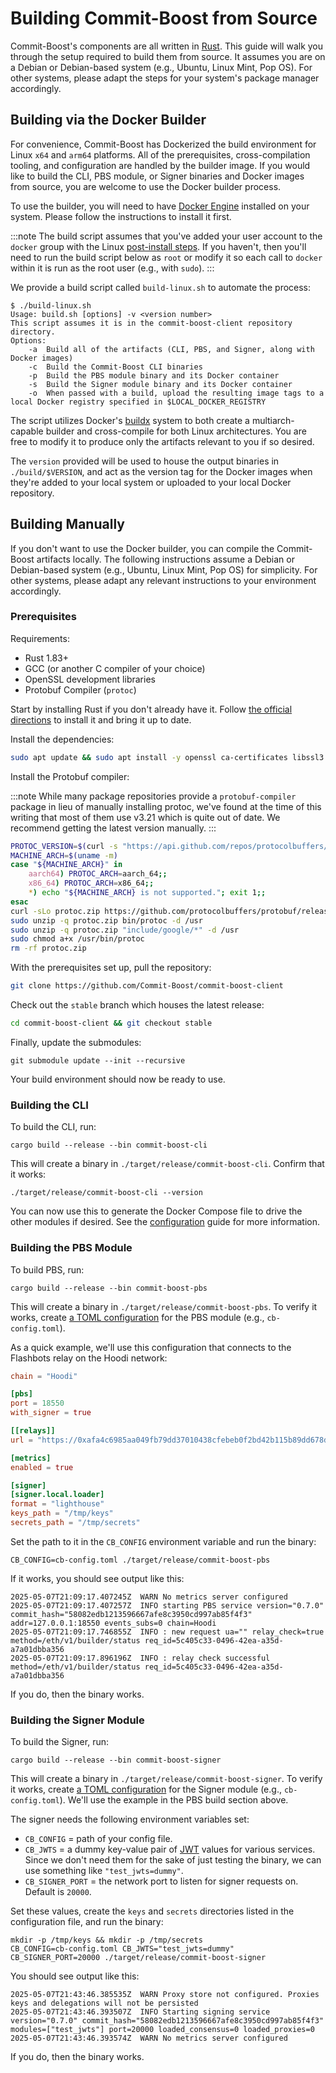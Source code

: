 # Building Commit-Boost from Source

Commit-Boost's components are all written in [Rust](https://www.rust-lang.org/). This guide will walk you through the setup required to build them from source. It assumes you are on a Debian or Debian-based system (e.g., Ubuntu, Linux Mint, Pop OS). For other systems, please adapt the steps for your system's package manager accordingly.


## Building via the Docker Builder

For convenience, Commit-Boost has Dockerized the build environment for Linux `x64` and `arm64` platforms. All of the prerequisites, cross-compilation tooling, and configuration are handled by the builder image. If you would like to build the CLI, PBS module, or Signer binaries and Docker images from source, you are welcome to use the Docker builder process.

To use the builder, you will need to have [Docker Engine](https://docs.docker.com/engine/install/) installed on your system. Please follow the instructions to install it first.

:::note
The build script assumes that you've added your user account to the `docker` group with the Linux [post-install steps](https://docs.docker.com/engine/install/linux-postinstall/). If you haven't, then you'll need to run the build script below as `root` or modify it so each call to `docker` within it is run as the root user (e.g., with `sudo`).
:::

We provide a build script called `build-linux.sh` to automate the process:

```
$ ./build-linux.sh
Usage: build.sh [options] -v <version number>
This script assumes it is in the commit-boost-client repository directory.
Options:
	-a	Build all of the artifacts (CLI, PBS, and Signer, along with Docker images)
	-c	Build the Commit-Boost CLI binaries
	-p	Build the PBS module binary and its Docker container
	-s	Build the Signer module binary and its Docker container
	-o	When passed with a build, upload the resulting image tags to a local Docker registry specified in $LOCAL_DOCKER_REGISTRY
```

The script utilizes Docker's [buildx](https://docs.docker.com/reference/cli/docker/buildx/) system to both create a multiarch-capable builder and cross-compile for both Linux architectures. You are free to modify it to produce only the artifacts relevant to you if so desired.

The `version` provided will be used to house the output binaries in `./build/$VERSION`, and act as the version tag for the Docker images when they're added to your local system or uploaded to your local Docker repository.


## Building Manually

If you don't want to use the Docker builder, you can compile the Commit-Boost artifacts locally. The following instructions assume a Debian or Debian-based system (e.g., Ubuntu, Linux Mint, Pop OS) for simplicity. For other systems, please adapt any relevant instructions to your environment accordingly.


### Prerequisites

Requirements:

- Rust 1.83+
- GCC (or another C compiler of your choice)
- OpenSSL development libraries
- Protobuf Compiler (`protoc`)

Start by installing Rust if you don't already have it. Follow [the official directions](https://www.rust-lang.org/learn/get-started) to install it and bring it up to date.

Install the dependencies:

```bash
sudo apt update && sudo apt install -y openssl ca-certificates libssl3 libssl-dev build-essential pkg-config curl
```

Install the Protobuf compiler:

:::note
While many package repositories provide a `protobuf-compiler` package in lieu of manually installing protoc, we've found at the time of this writing that most of them use v3.21 which is quite out of date. We recommend getting the latest version manually.
:::

```bash
PROTOC_VERSION=$(curl -s "https://api.github.com/repos/protocolbuffers/protobuf/releases/latest" | grep -Po '"tag_name": "v\K[0-9.]+')
MACHINE_ARCH=$(uname -m)
case "${MACHINE_ARCH}" in
    aarch64) PROTOC_ARCH=aarch_64;;
    x86_64) PROTOC_ARCH=x86_64;;
    *) echo "${MACHINE_ARCH} is not supported."; exit 1;;
esac
curl -sLo protoc.zip https://github.com/protocolbuffers/protobuf/releases/latest/download/protoc-$PROTOC_VERSION-linux-$PROTOC_ARCH.zip
sudo unzip -q protoc.zip bin/protoc -d /usr
sudo unzip -q protoc.zip "include/google/*" -d /usr
sudo chmod a+x /usr/bin/protoc
rm -rf protoc.zip
```

With the prerequisites set up, pull the repository:
```bash
git clone https://github.com/Commit-Boost/commit-boost-client
```

Check out the `stable` branch which houses the latest release:
```bash
cd commit-boost-client && git checkout stable
```

Finally, update the submodules:
```
git submodule update --init --recursive
```

Your build environment should now be ready to use.


### Building the CLI

To build the CLI, run:
```
cargo build --release --bin commit-boost-cli
```

This will create a binary in `./target/release/commit-boost-cli`. Confirm that it works:
```
./target/release/commit-boost-cli --version
```

You can now use this to generate the Docker Compose file to drive the other modules if desired. See the [configuration](./configuration.md) guide for more information.


### Building the PBS Module

To build PBS, run:
```
cargo build --release --bin commit-boost-pbs
```

This will create a binary in `./target/release/commit-boost-pbs`. To verify it works, create [a TOML configuration](./configuration.md) for the PBS module (e.g., `cb-config.toml`).

As a quick example, we'll use this configuration that connects to the Flashbots relay on the Hoodi network:
```toml
chain = "Hoodi"

[pbs]
port = 18550
with_signer = true

[[relays]]
url = "https://0xafa4c6985aa049fb79dd37010438cfebeb0f2bd42b115b89dd678dab0670c1de38da0c4e9138c9290a398ecd9a0b3110@boost-relay-hoodi.flashbots.net"

[metrics]
enabled = true

[signer]
[signer.local.loader]
format = "lighthouse"
keys_path = "/tmp/keys"
secrets_path = "/tmp/secrets"
```

Set the path to it in the `CB_CONFIG` environment variable and run the binary:
```
CB_CONFIG=cb-config.toml ./target/release/commit-boost-pbs
```

If it works, you should see output like this:
```
2025-05-07T21:09:17.407245Z  WARN No metrics server configured
2025-05-07T21:09:17.407257Z  INFO starting PBS service version="0.7.0" commit_hash="58082edb1213596667afe8c3950cd997ab85f4f3" addr=127.0.0.1:18550 events_subs=0 chain=Hoodi
2025-05-07T21:09:17.746855Z  INFO : new request ua="" relay_check=true method=/eth/v1/builder/status req_id=5c405c33-0496-42ea-a35d-a7a01dbba356
2025-05-07T21:09:17.896196Z  INFO : relay check successful method=/eth/v1/builder/status req_id=5c405c33-0496-42ea-a35d-a7a01dbba356
```

If you do, then the binary works.


### Building the Signer Module

To build the Signer, run:
```
cargo build --release --bin commit-boost-signer
```

This will create a binary in `./target/release/commit-boost-signer`. To verify it works, create [a TOML configuration](./configuration.md) for the Signer module (e.g., `cb-config.toml`). We'll use the example in the PBS build section above.

The signer needs the following environment variables set:
- `CB_CONFIG` = path of your config file.
- `CB_JWTS` = a dummy key-value pair of [JWT](https://en.wikipedia.org/wiki/JSON_Web_Token) values for various services. Since we don't need them for the sake of just testing the binary, we can use something like `"test_jwts=dummy"`.
- `CB_SIGNER_PORT` = the network port to listen for signer requests on. Default is `20000`.

Set these values, create the `keys` and `secrets` directories listed in the configuration file, and run the binary:

```
mkdir -p /tmp/keys && mkdir -p /tmp/secrets
CB_CONFIG=cb-config.toml CB_JWTS="test_jwts=dummy" CB_SIGNER_PORT=20000 ./target/release/commit-boost-signer
```

You should see output like this:
```
2025-05-07T21:43:46.385535Z  WARN Proxy store not configured. Proxies keys and delegations will not be persisted
2025-05-07T21:43:46.393507Z  INFO Starting signing service version="0.7.0" commit_hash="58082edb1213596667afe8c3950cd997ab85f4f3" modules=["test_jwts"] port=20000 loaded_consensus=0 loaded_proxies=0
2025-05-07T21:43:46.393574Z  WARN No metrics server configured
```

If you do, then the binary works.